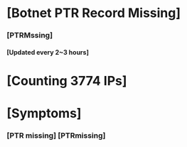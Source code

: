 # [Botnet PTR Record Missing]
### [PTRMssing]
#### [Updated every 2~3 hours]

# [Counting 3774 IPs]

# [Symptoms] 
###   [PTR missing] [PTRmissing]
